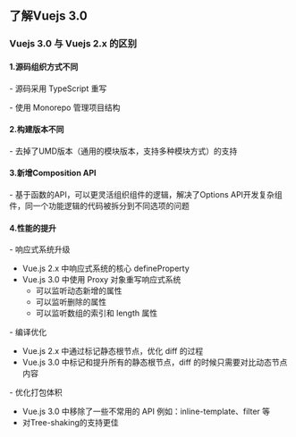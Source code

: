 ## 了解Vuejs 3.0

### Vuejs 3.0 与 Vuejs 2.x 的区别

#### 1.源码组织方式不同

\- 源码采用 TypeScript 重写

\- 使用 Monorepo 管理项目结构

#### 2.构建版本不同
\- 去掉了UMD版本（通用的模块版本，支持多种模块方式）的支持

#### 3.新增Composition API
\- 基于函数的API，可以更灵活组织组件的逻辑，解决了Options API开发复杂组件，同一个功能逻辑的代码被拆分到不同选项的问题

#### 4.性能的提升
\- 响应式系统升级
- Vue.js 2.x 中响应式系统的核心 defineProperty
- Vue.js 3.0 中使用 Proxy 对象重写响应式系统   
   - 可以监听动态新增的属性
   - 可以监听删除的属性
   - 可以监听数组的索引和 length 属性
   
\- 编译优化
- Vue.js 2.x 中通过标记静态根节点，优化 diff 的过程
- Vue.js 3.0 中标记和提升所有的静态根节点，diff 的时候只需要对比动态节点内容

\- 优化打包体积
- Vue.js 3.0 中移除了一些不常用的 API 例如：inline-template、filter 等
- 对Tree-shaking的支持更佳
